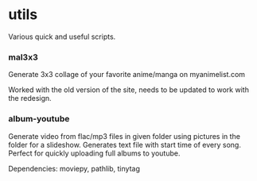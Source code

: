 # utils
Various quick and useful scripts.


### mal3x3

Generate 3x3 collage of your favorite anime/manga on myanimelist.com

Worked with the old version of the site, needs to be updated to work with the redesign.


### album-youtube

Generate video from flac/mp3 files in given folder using pictures in the folder for a slideshow. Generates text file with start time of every song.
Perfect for quickly uploading full albums to youtube.

Dependencies: moviepy, pathlib, tinytag